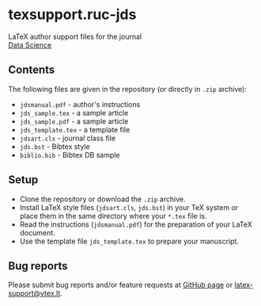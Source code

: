 # texsupport.ruc-jds

LaTeX author support files for the journal  
[Data Science](http://www.jds-online.com/)


## Contents

The following files are given in the repository (or directly in `.zip` archive):

- `jdsmanual.pdf` - author's instructions
- `jds_sample.tex` - a sample article
- `jds_sample.pdf` - a sample article
- `jds_template.tex` - a template file
- `jdsart.cls` - journal class file
- `jds.bst` - Bibtex style
- `biblio.bib` - Bibtex DB sample

## Setup

-   Clone the repository or download the `.zip` archive.
-   Install LaTeX style files (`jdsart.cls`, `jds.bst`) 
    in your TeX system or place them in the same directory where your `*.tex` file is.
-   Read the instructions (`jdsmanual.pdf`) for the preparation of your LaTeX document.
-   Use the template file `jds_template.tex` to prepare your manuscript.

## Bug reports

Please submit bug reports and/or feature requests
at [GitHub page](https://github.com/vtex-soft/texsupport.ruc-jds/issues) or 
[latex-support@vtex.lt](mailto:latex-support@vtex.lt).


